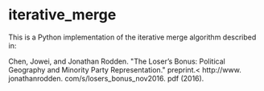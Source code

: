 # iterative_merge


This is a Python implementation of the iterative merge algorithm described in:

Chen, Jowei, and Jonathan Rodden. "The Loser’s Bonus: Political Geography and Minority Party Representation." preprint.< http://www. jonathanrodden. com/s/losers_bonus_nov2016. pdf (2016).

